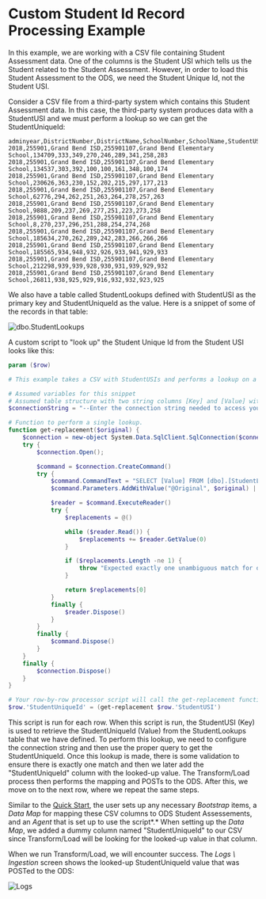 # Custom Student Id Record Processing Example

In this example, we are working with a CSV file containing Student Assessment
data. One of the columns is the Student USI which tells us the Student related
to the Student Assessment. However, in order to load this Student Assessment to
the ODS, we need the Student Unique Id, not the Student USI.

Consider a CSV file from a third-party system which contains this Student
Assessment data. In this case, the third-party system produces data with a
StudentUSI and we must perform a lookup so we can get the StudentUniqueId:

```text title="StudentAssessmentsWithStudentUSI.csv"
adminyear,DistrictNumber,DistrictName,SchoolNumber,SchoolName,StudentUSI,listeningss_adj,speakingss_adj,readingss_adj,writingss_adj,comprehensionss_adj,oralss_adj,literacyss_adj,Overallss_adj
2018,255901,Grand Bend ISD,255901107,Grand Bend Elementary School,134709,333,349,270,246,289,341,258,283
2018,255901,Grand Bend ISD,255901107,Grand Bend Elementary School,134537,303,392,100,100,161,348,100,174
2018,255901,Grand Bend ISD,255901107,Grand Bend Elementary School,230626,363,230,152,202,215,297,177,213
2018,255901,Grand Bend ISD,255901107,Grand Bend Elementary School,62776,294,262,251,263,264,278,257,263
2018,255901,Grand Bend ISD,255901107,Grand Bend Elementary School,9888,209,237,269,277,251,223,273,258
2018,255901,Grand Bend ISD,255901107,Grand Bend Elementary School,8,270,237,296,251,288,254,274,268
2018,255901,Grand Bend ISD,255901107,Grand Bend Elementary School,185634,270,262,289,242,283,266,266,266
2018,255901,Grand Bend ISD,255901107,Grand Bend Elementary School,185565,934,948,932,926,933,941,929,933
2018,255901,Grand Bend ISD,255901107,Grand Bend Elementary School,212298,939,939,928,930,931,939,929,932
2018,255901,Grand Bend ISD,255901107,Grand Bend Elementary School,26811,938,925,929,916,932,932,923,925
```

We also have a table called StudentLookups defined with StudentUSI as the
primary key and StudentUniqueId as the value. Here is a snippet of some of the
records in that table:

![dbo.StudentLookups](https://edfi.atlassian.net/wiki/download/thumbnails/24117516/image2020-1-23_15-39-12.png?version=1&modificationDate=1579815552080&cacheVersion=1&api=v2&width=134&height=114)

A custom script to "look up" the Student Unique Id from the Student USI looks
like this:

```powershell title="StudentIdLookup.ps1"
param ($row)

# This example takes a CSV with StudentUSIs and performs a lookup on a database table to retrieve the corresponding StudentUniqueId

# Assumed variables for this snippet
# Assumed table structure with two string columns [Key] and [Value] with a primary key on [Key] so that the table is dictionary-like.
$connectionString = "--Enter the connection string needed to access your lookup table--"

# Function to perform a single lookup.
function get-replacement($original) {
    $connection = new-object System.Data.SqlClient.SqlConnection($connectionString)
    try {
        $connection.Open();

        $command = $connection.CreateCommand()
        try {
            $command.CommandText = "SELECT [Value] FROM [dbo].[StudentLookups] WHERE [Key] = @Original"
            $command.Parameters.AddWithValue("@Original", $original) | Out-Null

            $reader = $command.ExecuteReader()
            try {
                $replacements = @()

                while ($reader.Read()) {
                    $replacements += $reader.GetValue(0)
                }

                if ($replacements.Length -ne 1) {
                    throw "Expected exactly one unambiguous match for original id '$($original)' but found $($replacements.Count) matches."
                }

                return $replacements[0]
            }
            finally {
                $reader.Dispose()
            }
        }
        finally {
            $command.Dispose()
        }
    }
    finally {
        $connection.Dispose()
    }
}

# Your row-by-row processor script will call the get-replacement function in order to add a new column, StudentUniqueId, based on the original column StudentUSI
$row.'StudentUniqueId' = (get-replacement $row.'StudentUSI')
```

This script is run for each row. When this script is run, the StudentUSI (Key)
is used to retrieve the StudentUniqueId (Value) from the StudentLookups table
that we have defined. To perform this lookup, we need to configure the
connection string and then use the proper query to get the StudentUniqueId. Once
this lookup is made, there is some validation to ensure there is exactly one
match and then we later add the "StudentUniqueId" column with the looked-up
value. The Transform/Load process then performs the mapping and POSTs to the
ODS. After this, we move on to the next row, where we repeat the same steps.

Similar to the [Quick
Start](../../../../data-import/getting-started/quick-start), the user sets up
any necessary _Bootstrap_ items, a _Data Map_ for mapping these CSV columns to
ODS Student Assessements, and an _Agent_ that is set up to use the
script*.* When setting up the _Data Map_, we added a dummy column named
"StudentUniqueId" to our CSV since Transform/Load will be looking for the
looked-up value in that column.

When we run Transform/Load, we will encounter success. The _Logs \\ Ingestion_
screen shows the looked-up StudentUniqueId value that was POSTed to the ODS:

![Logs](https://edfi.atlassian.net/wiki/download/thumbnails/24117516/image2020-1-23_15-53-40.png?version=1&modificationDate=1579816420257&cacheVersion=1&api=v2&width=920&height=345)

